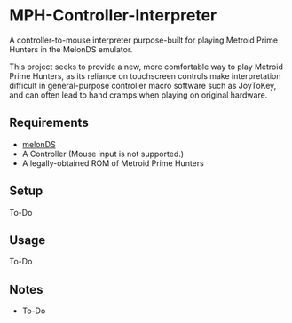 # MPH-Controller-Interpreter
 A controller-to-mouse interpreter purpose-built for playing Metroid Prime Hunters in the MelonDS emulator.

 This project seeks to provide a new, more comfortable way to play Metroid Prime Hunters, as its reliance on touchscreen controls make interpretation difficult in general-purpose controller macro software such as JoyToKey, and can often lead to hand cramps when playing on original hardware.
 
 ## Requirements
 * [melonDS](http://melonds.kuribo64.net/downloads.php "Downloads - melonDS")
 * A Controller (Mouse input is not supported.)
 * A legally-obtained ROM of Metroid Prime Hunters
 
 ## Setup
 To-Do
 
 ## Usage
 To-Do
 
 ## Notes
 * To-Do
